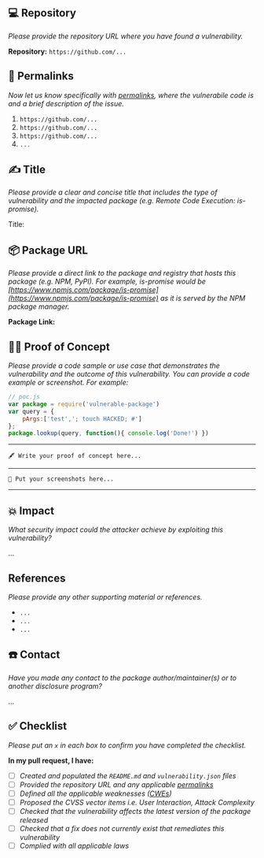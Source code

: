 ## 💻 Repository
_Please provide the repository URL where you have found a vulnerability._

**Repository:** `https://github.com/...`

## 🔗 Permalinks

_Now let us know specifically with [permalinks]([https://help.github.com/en/github/managing-your-work-on-github/creating-a-permanent-link-to-a-code-snippet](https://help.github.com/en/github/managing-your-work-on-github/creating-a-permanent-link-to-a-code-snippet)), where the vulnerabile code is and a brief description of the issue._

1. `https://github.com/...`
2. `https://github.com/...`
3. `https://github.com/...`
4. `...`

## ✍️ Title

_Please provide a clear and concise title that includes the type of vulnerability and the impacted package (e.g. Remote Code Execution: is-promise)._

Title:

## 📦 Package URL

_Please provide a direct link to the package and registry that hosts this package (e.g. NPM, PyPI). For example, is-promise would be [https://www.npmjs.com/package/is-promise](https://www.npmjs.com/package/is-promise) as it is served by the NPM package manager._

**Package Link:**

## 🕵️‍♂️ Proof of Concept

_Please provide a code sample or use case that demonstrates the vulnerability and the outcome of this vulnerability. You can provide a code example or screenshot. For example:_
```js
// poc.js
var package = require('vulnerable-package')
var query = {
	pArgs:['test','; touch HACKED; #']
};
package.lookup(query, function(){ console.log('Done!') })
```
---
```
🖋️ Write your proof of concept here...
```
---
```
📸 Put your screenshots here...
```
---

## 💥 Impact

_What security impact could the attacker achieve by exploiting this vulnerability?_

...

## References
<!-- Any supporting materials and references -->
_Please provide any other supporting material or references._

- `...`
- `...`
- `...`

## ☎️ Contact

_Have you made any contact to the package author/maintainer(s) or to another disclosure program?_

...


## ✅ Checklist

_Please put an `x` in each box to confirm you have completed the checklist._

**In my pull request, I have:**

- [ ] _Created and populated the `README.md` and `vulnerability.json` files_
- [ ] _Provided the repository URL and any applicable [permalinks]([https://help.github.com/en/github/managing-files-in-a-repository/getting-permanent-links-to-files](https://help.github.com/en/github/managing-files-in-a-repository/getting-permanent-links-to-files))_
- [ ] _Defined all the applicable weaknesses ([CWEs]([https://cwe.mitre.org/](https://cwe.mitre.org/)))_
- [ ] _Proposed the CVSS vector items i.e. User Interaction, Attack Complexity_
- [ ] _Checked that the vulnerability affects the latest version of the package released_
- [ ] _Checked that a fix does not currently exist that remediates this vulnerability_
- [ ] _Complied with all applicable laws_

